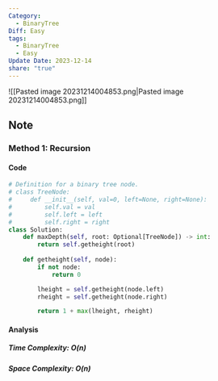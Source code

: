 ```yaml
---
Category:
  - BinaryTree
Diff: Easy
tags:
  - BinaryTree
  - Easy
Update Date: 2023-12-14
share: "true"
---
```


![[Pasted image 20231214004853.png|Pasted image 20231214004853.png]]
## Note
### Method 1:  Recursion

#### Code
```python
# Definition for a binary tree node.
# class TreeNode:
#     def __init__(self, val=0, left=None, right=None):
#         self.val = val
#         self.left = left
#         self.right = right
class Solution:
    def maxDepth(self, root: Optional[TreeNode]) -> int:
        return self.getheight(root)
        
    def getheight(self, node):
        if not node:
            return 0

        lheight = self.getheight(node.left)
        rheight = self.getheight(node.right)

        return 1 + max(lheight, rheight)
```
#### Analysis
##### Time Complexity: $O(n)$
##### Space Complexity: $O(n)$

